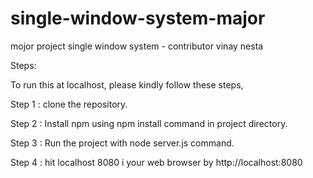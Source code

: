 # single-window-system-major
mojor project single window system - contributor vinay nesta

Steps:

To run this at localhost, please kindly follow these steps,

Step 1 : clone the repository.

Step 2 : Install npm using npm install command in project directory.

Step 3 : Run the project with node server.js command.

Step 4 : hit localhost 8080 i your web browser by http://localhost:8080
